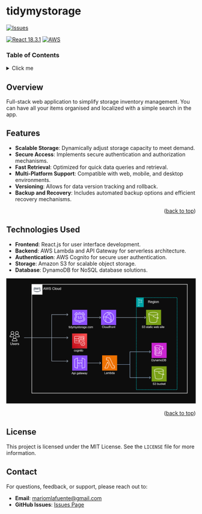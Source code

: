 # tidymystorage

[![Issues][issues-shield]][issues-url]

[issues-shield]: https://img.shields.io/github/issues/mmtnz/inventory-system-frontend.svg?style=flat
[issues-url]: https://github.com/mmtnz/inventory-system-frontend/issues

[![React 18.3.1](https://img.shields.io/badge/React-18.3.1-blue?logo=react
)](https://www.npmjs.com/package/react/v/18.3.1)
[![AWS](https://img.shields.io/badge/AWS--orange?logo=amazonwebservices&logoColor=white
)](https://mysql.com/)
<!-- [![Node 20.0](https://img.shields.io/badge/Node.js-16.0.0-green?logo=node.js)](https://nodejs.org/es) -->


### Table of Contents
<details>
  <summary>Click me</summary>
  
### Contents
- 1. [Overview](#overview)
- 2. [Features](#features)
- 3. [Technologies used](#technologies-used)
- 4. [Contact](#contact)

</details>

## Overview

Full-stack web application to simplify storage inventory management. You can have all your items organised and localized with a simple search in the app.

## Features

- **Scalable Storage**: Dynamically adjust storage capacity to meet demand.
- **Secure Access**: Implements secure authentication and authorization mechanisms.
- **Fast Retrieval**: Optimized for quick data queries and retrieval.
- **Multi-Platform Support**: Compatible with web, mobile, and desktop environments.
- **Versioning**: Allows for data version tracking and rollback.
- **Backup and Recovery**: Includes automated backup options and efficient recovery 
mechanisms.

<p align="right">(<a href="#tidymystorage">back to top</a>)</p>


## Technologies Used

- **Frontend**: React.js for user interface development.
- **Backend**: AWS Lambda and API Gateway for serverless architecture.
- **Authentication**: AWS Cognito for secure user authentication.
- **Storage**: Amazon S3 for scalable object storage.
- **Database**: DynamoDB for NoSQL database solutions.

![Schema](/src/assets/images/schema.png)

<p align="right">(<a href="#tidymystorage">back to top</a>)</p>


## License

This project is licensed under the MIT License. See the `LICENSE` file for more information.

## Contact

For questions, feedback, or support, please reach out to:

- **Email**: mariomlafuente@gmail.com
- **GitHub Issues**: [Issues Page](https://github.com/mmtnz/inventory-system-frontend/issues)

